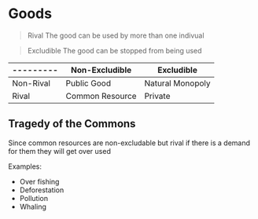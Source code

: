 # Goods
> Rival
> The good can be used by more than one indivual

> Excludible
> The good can be stopped from being used

| --------- | Non-Excludible  |    Excludible    |
| --------- | --------------- | ---------------- |
| Non-Rival | Public Good     | Natural Monopoly |
| Rival     | Common Resource | Private          |

## Tragedy of the Commons
Since common resources are non-excludable but rival if there is a demand for them they will get over used

Examples:
- Over fishing 
- Deforestation
- Pollution
- Whaling